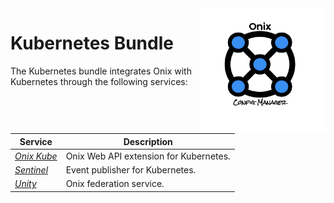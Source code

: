 <img src="../docs/pics/ox.png" width="200" height="200" align="right"/>

# Kubernetes Bundle

The Kubernetes bundle integrates Onix with Kubernetes through the following services:

| Service | Description |
|---|---|
| _[Onix Kube](oxkube/readme.md)_ | Onix Web API extension for Kubernetes. |
| _[Sentinel](sentinel/readme.md)_ | Event publisher for Kubernetes. |
| _[Unity](unity/reamd.md)_ | Onix federation service. |
